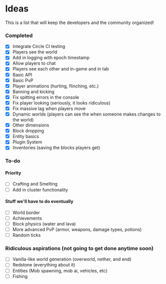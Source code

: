 Ideas
=====

This is a list that will keep the developers and the community organized!

### Completed
 - [x] Integrate Circle CI testing
 - [x] Players see the world
 - [x] Add in logging with epoch timestamp
 - [x] Allow players to chat
 - [x] Players see each other and in-game and in tab
 - [x] Basic API
 - [x] Basic PvP
 - [x] Player animations (hurting, flinching, etc.)
 - [x] Banning and kicking
 - [x] Fix spitting errors in the console
 - [x] Fix player looking (seriously, it looks ridiculous)
 - [x] Fix massive lag when players move
 - [x] Dynamic worlds (players can see the when someone makes changes to the world)
 - [x] Other dimensions
 - [x] Block dropping
 - [x] Entity basics
 - [x] Plugin System
 - [x] Inventories (saving the blocks players get)

### To-do
#### Priority
 - [ ] Crafting and Smelting
 - [ ] Add in cluster functionality
 
#### Stuff we'll have to do eventually
 - [ ] World border
 - [ ] Achievements
 - [ ] Block physics (water and lava)
 - [ ] More advanced PvP (armor, weapons, damage types, potions)
 - [ ] Random ticks

### Ridiculous aspirations (not going to get done anytime soon)
 - [ ] Vanilla-like world generation (overworld, nether, and end)
 - [ ] Redstone (everything about it)
 - [ ] Entities (Mob spawning, mob ai, vehicles, etc)
 - [ ] Fishing
